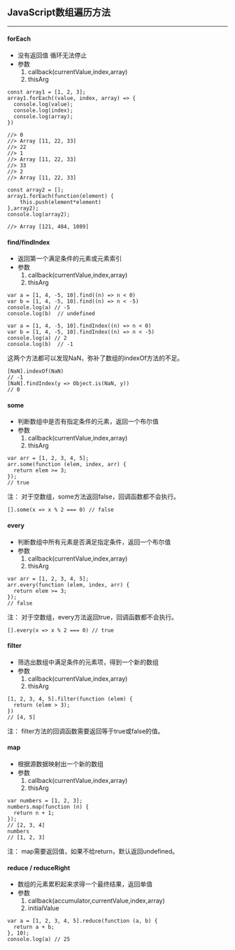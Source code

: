 ## JavaScript数组遍历方法
---
#### forEach
- 没有返回值 循环无法停止
- 参数
    1. callback(currentValue,index,array)
    2. thisArg
```
const array1 = [1, 2, 3];
array1.forEach((value, index, array) => {
  console.log(value);
  console.log(index);
  console.log(array);
})

//> 0
//> Array [11, 22, 33]
//> 22
//> 1
//> Array [11, 22, 33]
//> 33
//> 2
//> Array [11, 22, 33]

const array2 = [];
array1.forEach(function(element) {
    this.push(element*element)
},array2);
console.log(array2);

//> Array [121, 484, 1089]
```

#### find/findIndex
- 返回第一个满足条件的元素或元素索引
- 参数
    1. callback(currentValue,index,array)
    2. thisArg
```
var a = [1, 4, -5, 10].find((n) => n < 0)
var b = [1, 4, -5, 10].find((n) => n < -5)
console.log(a) // -5
console.log(b)  // undefined

var a = [1, 4, -5, 10].findIndex((n) => n < 0)
var b = [1, 4, -5, 10].findIndex((n) => n < -5)
console.log(a) // 2
console.log(b)  // -1
```
这两个方法都可以发现NaN，弥补了数组的indexOf方法的不足。
```
[NaN].indexOf(NaN)
// -1
[NaN].findIndex(y => Object.is(NaN, y))
// 0
```

#### some
- 判断数组中是否有指定条件的元素，返回一个布尔值
- 参数
    1. callback(currentValue,index,array)
    2. thisArg
```
var arr = [1, 2, 3, 4, 5];
arr.some(function (elem, index, arr) {
  return elem >= 3;
});
// true
```
注： 对于空数组，some方法返回false，回调函数都不会执行。
```
[].some(x => x % 2 === 0) // false
```

#### every
- 判断数组中所有元素是否满足指定条件，返回一个布尔值
- 参数
    1. callback(currentValue,index,array)
    2. thisArg
```
var arr = [1, 2, 3, 4, 5];
arr.every(function (elem, index, arr) {
  return elem >= 3;
});
// false
```
注： 对于空数组，every方法返回true，回调函数都不会执行。
```
[].every(x => x % 2 === 0) // true
```

#### filter
- 筛选出数组中满足条件的元素项，得到一个新的数组
- 参数
    1. callback(currentValue,index,array)
    2. thisArg
```
[1, 2, 3, 4, 5].filter(function (elem) {
  return (elem > 3);
})
// [4, 5]
```
注： filter方法的回调函数需要返回等于true或false的值。

#### map
- 根据源数据映射出一个新的数组
- 参数
    1. callback(currentValue,index,array)
    2. thisArg
```
var numbers = [1, 2, 3];
numbers.map(function (n) {
  return n + 1;
});
// [2, 3, 4]
numbers
// [1, 2, 3]
```
注： map需要返回值，如果不给return，默认返回undefined。

#### reduce / reduceRight
- 数组的元素累积起来求得一个最终结果，返回单值
- 参数
    1. callback(accumulator,currentValue,index,array)
    2. initialValue
```
var a = [1, 2, 3, 4, 5].reduce(function (a, b) {
  return a + b;
}, 10);
console.log(a) // 25
```